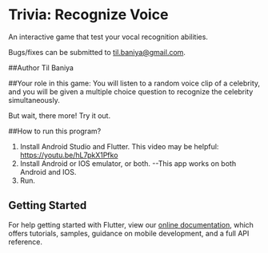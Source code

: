 # Trivia: Recognize Voice

An interactive game that test your vocal recognition abilities.

Bugs/fixes can be submitted to til.baniya@gmail.com.

##Author
Til Baniya

##Your role in this game: 
You will listen to a random voice clip of a celebrity, and you will be given a multiple choice question to recognize the celebrity simultaneously.

But wait, there more! Try it out.

##How to run this program?

1. Install Android Studio and Flutter. This video may be helpful: https://youtu.be/hL7pkX1Pfko
2. Install Android or IOS emulator, or both. --This app works on both Android and IOS.
3. Run.


## Getting Started

For help getting started with Flutter, view our
[online documentation](https://flutter.dev/docs), which offers tutorials,
samples, guidance on mobile development, and a full API reference.


